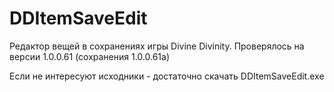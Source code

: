 # DDItemSaveEdit
Редактор вещей в сохранениях игры Divine Divinity.
Проверялось на версии 1.0.0.61 (сохранения 1.0.0.61а)

Если не интересуют исходники - достаточно скачать DDItemSaveEdit.exe
